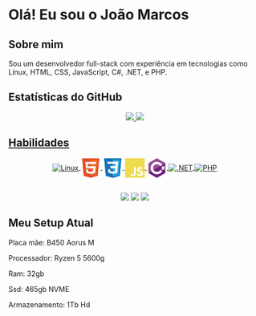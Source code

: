   # Olá! Eu sou o João Marcos

## Sobre mim

<p>Sou um desenvolvedor full-stack com experiência em tecnologias como Linux, HTML, CSS, JavaScript, C#, .NET, e PHP. </p>

## Estatísticas do GitHub

<div align="center">
  <a href="https://github.com/jjoaom">
  <img height="333rem" src="https://github-readme-stats.vercel.app/api?username=jjoaom&show_icons=true&theme=algolia"/>
  <img height="333rem" src="https://github-readme-stats.vercel.app/api/top-langs/?username=jjoaom&show_icons=true&theme=algolia"/>
</div>

## Habilidades

<div align="center">
  <img align="center" alt="Linux" height="40" width="40" src="https://cdn.jsdelivr.net/gh/devicons/devicon/icons/linux/linux-original.svg">
  <img align="center" alt="HTML" height="40" width="40" src="https://raw.githubusercontent.com/devicons/devicon/master/icons/html5/html5-original.svg">
  <img align="center" alt="CSS" height="40" width="40" src="https://raw.githubusercontent.com/devicons/devicon/master/icons/css3/css3-original.svg">
  <img align="center" alt="JavaScript" height="40" width="40" src="https://raw.githubusercontent.com/devicons/devicon/master/icons/javascript/javascript-plain.svg">
  <img align="center" alt="C#" height="40" width="40" src="https://raw.githubusercontent.com/devicons/devicon/master/icons/csharp/csharp-original.svg">
  <img align="center" alt=".NET" height="40" width="40" src="https://cdn.jsdelivr.net/gh/devicons/devicon/icons/dot-net/dot-net-plain-wordmark.svg">
  <img align="center" alt="PHP" height="40" width="40" src="https://cdn.jsdelivr.net/gh/devicons/devicon/icons/php/php-plain.svg">
</div>
  
  ##
  
  <div align="center"> 
  <a href="https://instagram.com/jjoaomm" target="_blank"><img src="https://img.shields.io/badge/-Instagram-%23E4405F?style=for-the-badge&logo=instagram&logoColor=white" target="_blank"></a>
  <a href = "mailto:joaomarcos.aquino@hotmail.com"><img src="https://img.shields.io/badge/Microsoft_Outlook-0078D4?style=for-the-badge&logo=microsoft-outlook&logoColor=white" target="_blank"></a>
  <a href="https://www.linkedin.com/in/jjoaom/" target="_blank"><img src="https://img.shields.io/badge/-LinkedIn-%230077B5?style=for-the-badge&logo=linkedin&logoColor=white" target="_blank"></a> 
  </div>
  
  
  ## Meu Setup Atual
  
  <p>Placa mãe: B450 Aorus M</p>
  <p>Processador: Ryzen 5 5600g</p>
  <p>Ram: 32gb</p>
  <p>Ssd: 465gb NVME</p>
  <p>Armazenamento: 1Tb Hd</p>
  
